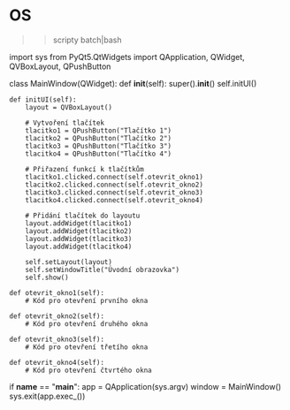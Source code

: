 # OS


>> scripty batch|bash

import sys
from PyQt5.QtWidgets import QApplication, QWidget, QVBoxLayout, QPushButton

class MainWindow(QWidget):
    def __init__(self):
        super().__init__()
        self.initUI()

    def initUI(self):
        layout = QVBoxLayout()

        # Vytvoření tlačítek
        tlacitko1 = QPushButton("Tlačítko 1")
        tlacitko2 = QPushButton("Tlačítko 2")
        tlacitko3 = QPushButton("Tlačítko 3")
        tlacitko4 = QPushButton("Tlačítko 4")

        # Přiřazení funkcí k tlačítkům
        tlacitko1.clicked.connect(self.otevrit_okno1)
        tlacitko2.clicked.connect(self.otevrit_okno2)
        tlacitko3.clicked.connect(self.otevrit_okno3)
        tlacitko4.clicked.connect(self.otevrit_okno4)

        # Přidání tlačítek do layoutu
        layout.addWidget(tlacitko1)
        layout.addWidget(tlacitko2)
        layout.addWidget(tlacitko3)
        layout.addWidget(tlacitko4)

        self.setLayout(layout)
        self.setWindowTitle("Úvodní obrazovka")
        self.show()

    def otevrit_okno1(self):
        # Kód pro otevření prvního okna

    def otevrit_okno2(self):
        # Kód pro otevření druhého okna

    def otevrit_okno3(self):
        # Kód pro otevření třetího okna

    def otevrit_okno4(self):
        # Kód pro otevření čtvrtého okna

if __name__ == "__main__":
    app = QApplication(sys.argv)
    window = MainWindow()
    sys.exit(app.exec_())
